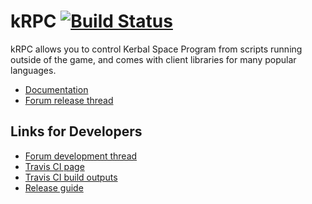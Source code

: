 kRPC [![Build Status](https://travis-ci.org/krpc/krpc.svg?branch=master)](https://travis-ci.org/krpc/krpc)
====

kRPC allows you to control Kerbal Space Program from scripts running outside of
the game, and comes with client libraries for many popular languages.

* [Documentation](https://krpc.github.io/krpc)
* [Forum release thread](http://forum.kerbalspaceprogram.com/index.php?/topic/130742-105-krpc-remote-control-your-ships-using-python-c-c-lua-v021-10th-feb-2016/)

Links for Developers
--------------------

* [Forum development thread](https://forum.kerbalspaceprogram.com/index.php?/topic/62902-14113x122-krpc-remote-procedure-call-server-v045-17th-march-2018/)
* [Travis CI page](https://travis-ci.org/krpc/krpc)
* [Travis CI build outputs](http://krpc.s3-website-us-east-1.amazonaws.com/deploy/)
* [Release guide](Release-Guide.md)
